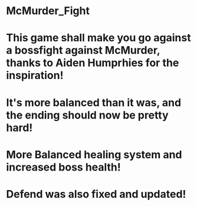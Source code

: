 # McMurder_Fight
# This game shall make you go against a bossfight against McMurder, thanks to Aiden Humprhies for the inspiration!
# It's more balanced than it was, and the ending should now be pretty hard!
# More Balanced healing system and increased boss health!
# Defend was also fixed and updated!